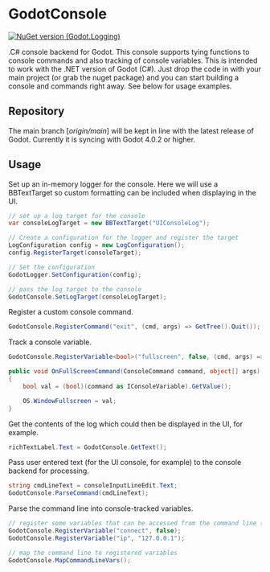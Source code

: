 # GodotConsole
[![NuGet version (Godot.Logging)](https://img.shields.io/badge/nuget-v1.2.1-blue?style=flat-square)](https://www.nuget.org/packages/Godot.Console/1.2.1/)

.C# console backend for Godot. This console supports tying functions to console commands and also tracking of console variables. This is intended to work with the .NET version of Godot (C#). Just drop the code in with your main project (or grab the nuget package) and you can start building a console and commands right away. See below for usage examples.

## Repository
The main branch [*origin/main*] will be kept in line with the latest release of Godot. Currently it is syncing with Godot 4.0.2 or higher.

## Usage
Set up an in-memory logger for the console. Here we will use a BBTextTarget so custom formatting can be included when displaying in the UI.
```C#
// set up a log target for the console
var consoleLogTarget = new BBTextTarget("UIConsoleLog");

// Create a configuration for the logger and register the target
LogConfiguration config = new LogConfiguration();
config.RegisterTarget(consoleTarget);

// Set the configuration
GodotLogger.SetConfiguration(config);

// pass the log target to the console
GodotConsole.SetLogTarget(consoleLogTarget);
```

Register a custom console command.
```C#
GodotConsole.RegisterCommand("exit", (cmd, args) => GetTree().Quit());
```

Track a console variable.
```C#
GodotConsole.RegisterVariable<bool>("fullscreen", false, (cmd, args) => OnFullScreenCommand(cmd, args));

public void OnFullScreenCommand(ConsoleCommand command, object[] args)
{
    bool val = (bool)(command as IConsoleVariable).GetValue();

    OS.WindowFullscreen = val;
}
```

Get the contents of the log which could then be displayed in the UI, for example.
```C#
richTextLabel.Text = GodotConsole.GetText();
```

Pass user entered text (for the UI console, for example) to the console backend for processing.
```C#
string cmdLineText = consoleInputLineEdit.Text;
GodotConsole.ParseCommand(cmdLineText);
```

Parse the command line into console-tracked variables.
```C#
// register some variables that can be accessed from the command line (i.e --connect or --ip 127.0.0.1)
GodotConsole.RegisterVariable("connect", false);
GodotConsole.RegisterVariable("ip", "127.0.0.1");

// map the command line to registered variables
GodotConsole.MapCommandLineVars();
```